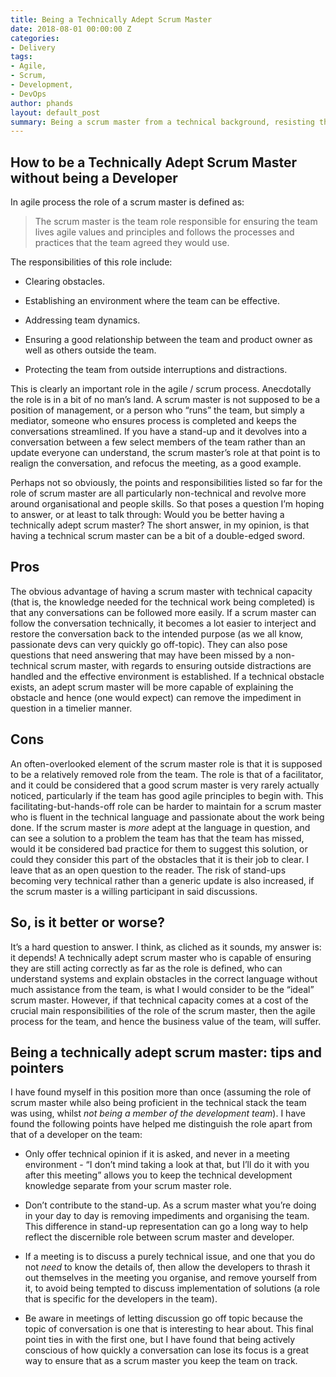 ```yaml
---
title: Being a Technically Adept Scrum Master
date: 2018-08-01 00:00:00 Z
categories:
- Delivery
tags:
- Agile,
- Scrum,
- Development,
- DevOps
author: phands
layout: default_post
summary: Being a scrum master from a technical background, resisting the appeal of being a more technical team member, can be tricky. In this article, I weight up the pros and cons of technical scrum masters, and some pitfalls to try and avoid
---
```


## How to be a Technically Adept Scrum Master without being a Developer
In agile process the role of a scrum master is defined as:

> The scrum master is the team role responsible for ensuring the team lives agile values and principles and follows the processes and practices that the team agreed they would use.

The responsibilities of this role include:

- Clearing obstacles.

- Establishing an environment where the team can be effective.

- Addressing team dynamics.

- Ensuring a good relationship between the team and product owner as well as others outside the team.

- Protecting the team from outside interruptions and distractions.

This is clearly an important role in the agile / scrum process. Anecdotally the role is in a bit of no man’s land. A scrum master is not supposed to be a position of management, or a person who “runs” the team, but simply a mediator, someone who ensures process is completed and keeps the conversations streamlined. If you have a stand-up and it devolves into a conversation between a few select members of the team rather than an update everyone can understand, the scrum master’s role at that point is to realign the conversation, and refocus the meeting, as a good example.

Perhaps not so obviously, the points and responsibilities listed so far for the role of scrum master are all particularly non-technical and revolve more around organisational and people skills. So that poses a question I’m hoping to answer, or at least to talk through: Would you be better having a technically adept scrum master? The short answer, in my opinion, is that having a technical scrum master can be a bit of a double-edged sword.

## Pros

The obvious advantage of having a scrum master with technical capacity (that is, the knowledge needed for the technical work being completed) is that any conversations can be followed more easily. If a scrum master can follow the conversation technically, it becomes a lot easier to interject and restore the conversation back to the intended purpose (as we all know, passionate devs can very quickly go off-topic). They can also pose questions that need answering that may have been missed by a non-technical scrum master, with regards to ensuring outside distractions are handled and the effective environment is established. If a technical obstacle exists, an adept scrum master will be more capable of explaining the obstacle and hence (one would expect) can remove the impediment in question in a timelier manner.

## Cons

An often-overlooked element of the scrum master role is that it is supposed to be a relatively removed role from the team. The role is that of a facilitator, and it could be considered that a good scrum master is very rarely actually noticed, particularly if the team has good agile principles to begin with. This facilitating-but-hands-off role can be harder to maintain for a scrum master who is fluent in the technical language and passionate about the work being done. If the scrum master is *more* adept at the language in question, and can see a solution to a problem the team has that the team has missed, would it be considered bad practice for them to suggest this solution, or could they consider this part of the obstacles that it is their job to clear. I leave that as an open question to the reader. The risk of stand-ups becoming very technical rather than a generic update is also increased, if the scrum master is a willing participant in said discussions.

## So, is it better or worse?

It’s a hard question to answer. I think, as cliched as it sounds, my answer is: it depends! A technically adept scrum master who is capable of ensuring they are still acting correctly as far as the role is defined, who can understand systems and explain obstacles in the correct language without much assistance from the team, is what I would consider to be the “ideal” scrum master. However, if that technical capacity comes at a cost of the crucial main responsibilities of the role of the scrum master, then the agile process for the team, and hence the business value of the team, will suffer.

## Being a technically adept scrum master: tips and pointers

I have found myself in this position more than once (assuming the role of scrum master while also being proficient in the technical stack the team was using, whilst *not being a member of the development team*). I have found the following points have helped me distinguish the role apart from that of a developer on the team:

 - Only offer technical opinion if it is asked, and never in a meeting environment - “I don’t mind taking a look at that, but I’ll do it with you after this meeting” allows you to keep the technical development knowledge separate from your scrum master role.
 
 - Don’t contribute to the stand-up. As a scrum master what you’re doing in your day to day is removing impediments and organising the team. This difference in stand-up representation can go a long way to help reflect the discernible role between scrum master and developer.
 
 - If a meeting is to discuss a purely technical issue, and one that you do not *need* to know the details of, then allow the developers to thrash it out themselves in the meeting you organise, and remove yourself from it, to avoid being tempted to discuss implementation of solutions (a role that is specific for the developers in the team).
 
 - Be aware in meetings of letting discussion go off topic because the topic of conversation is one that is interesting to hear about. This final point ties in with the first one, but I have found that being actively conscious of how quickly a conversation can lose its focus is a great way to ensure that as a scrum master you keep the team on track.

